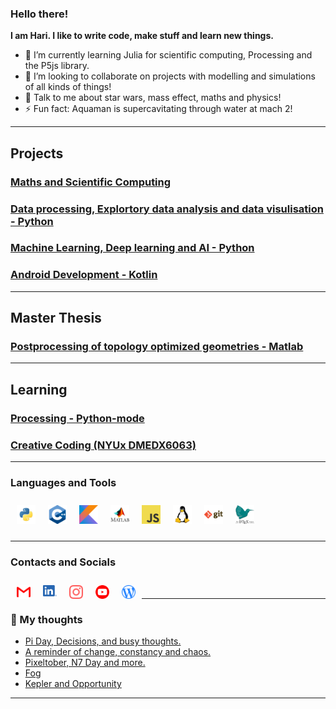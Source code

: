 ### Hello there! 

**I am Hari. I like to write code, make stuff and learn new things.** 

<!--
**I am an aspiring engineer exploring the fascinating world of science and technology and working towards being an active participant in the moving frontier of scientific and technological development. I am driven by curiosity and the sheer joy of discovery.**

**M87K452b/M87K452b** is a ✨ _special_ ✨ repository because its `README.md` (this file) appears on your GitHub profile.


- 🔭 I’m currently seeking out PhD opportunitues in my areas of interest.
-->
- 🌱 I’m currently learning Julia for scientific computing, Processing and the P5js library.
- 👯 I’m looking to collaborate on projects with modelling and simulations of all kinds of things!
- 💬 Talk to me about star wars, mass effect, maths and physics!
- ⚡ Fun fact: Aquaman is supercavitating through water at mach 2!
--- 


## Projects
### [Maths and Scientific Computing](https://github.com/M87K452b/Python-projects)
### [Data processing, Explortory data analysis and data visulisation - Python](https://github.com/M87K452b/python-eda-viz)
### [Machine Learning, Deep learning and AI - Python](https://github.com/M87K452b/all-things-ML-DL-AI)
### [Android Development - Kotlin](https://github.com/M87K452b/android-dev-w-kotlin/)

---

## Master Thesis
### [Postprocessing of topology optimized geometries - Matlab](https://github.com/M87K452b/postprocessing-topopt)

---

## Learning

### [Processing - Python-mode](https://github.com/M87K452b/learning-processing-py-mode)
### [Creative Coding (NYUx DMEDX6063)](https://github.com/M87K452b/creative-codingitp-nyu-edx)
<!----
### [C](https://github.com/M87K452b/learning-c)
### [Java](https://github.com/M87K452b/learning-java)
---->
--- 

### Languages and Tools

<img align="left" style="margin:10px" alt="Python" width="30px" src="https://raw.githubusercontent.com/github/explore/80688e429a7d4ef2fca1e82350fe8e3517d3494d/topics/python/python.png" />
<img align="left" style="margin:10px" alt="C++" width="30px" src="https://raw.githubusercontent.com/github/explore/80688e429a7d4ef2fca1e82350fe8e3517d3494d/topics/cpp/cpp.png" />
<img align="left" style="margin:10px" alt="Kotlin" width="30px" src="https://raw.githubusercontent.com/github/explore/80688e429a7d4ef2fca1e82350fe8e3517d3494d/topics/kotlin/kotlin.png" />
<img align="left" style="margin:10px" alt="MATLAB" width="30px" src="https://raw.githubusercontent.com/github/explore/80688e429a7d4ef2fca1e82350fe8e3517d3494d/topics/matlab/matlab.png" />
<img align="left" style="margin:10px" alt="C++" width="30px" src=https://raw.githubusercontent.com/github/explore/80688e429a7d4ef2fca1e82350fe8e3517d3494d/topics/javascript/javascript.png />
<img align="left" style="margin:10px" alt="Linux" width="30px" src="https://raw.githubusercontent.com/github/explore/80688e429a7d4ef2fca1e82350fe8e3517d3494d/topics/linux/linux.png"/>
<img align="left" style="margin:10px" alt="Git" width="30px" src="https://raw.githubusercontent.com/github/explore/80688e429a7d4ef2fca1e82350fe8e3517d3494d/topics/git/git.png" />
<img aling="left" style="margin:10px" alt="Latex" width="30px" src="https://raw.githubusercontent.com/github/explore/80688e429a7d4ef2fca1e82350fe8e3517d3494d/topics/latex/latex.png" />
<!--
<img align="left" style="margin:10px" alt="Overleaf" width="30px" src="https://images.ctfassets.net/nrgyaltdicpt/h9dpHuVys19B1sOAWvbP6/5f8d4c6d051f63e4ba450befd56f9189/ologo_square_colour_light_bg.svg" />
<img align="left" style="margin:10px" alt="Terminal" width="30px" src="https://raw.githubusercontent.com/github/explore/80688e429a7d4ef2fca1e82350fe8e3517d3494d/topics/terminal/terminal.png" />
<img aling="left" alt="Markdown" width="30px" src="https://raw.githubusercontent.com/github/explore/80688e429a7d4ef2fca1e82350fe8e3517d3494d/topics/markdown/markdown.png" />
-->

---

### Contacts and Socials

[<img align="left" style="margin:10px" alt="M87K452b | Gmail" width="22px" src="https://github.com/M87K452b/M87K452b/blob/main/icons/gmail.svg"/>][gmail]
[<img align="left" style="margin:10px" alt="M87K452b | LinkedIn" width="22px" src="https://github.com/M87K452b/M87K452b/blob/main/icons/LI-In-Bug.png"/>][linkedin]
[<img align="left" style="margin:10px" alt="M87K452b | Instagram" width="22px" src="https://github.com/M87K452b/M87K452b/blob/main/icons/instagram.svg"/>][instagram]
[<img align="left" style="margin:10px" alt="M87K452b | Instagram" width="22px" src="https://github.com/M87K452b/M87K452b/blob/main/icons/youtube_social_circle_red.png"/>][Youtube]
[<img align="left" style="margin:10px" alt="M87K452b | Blog" width="22px" src="https://github.com/M87K452b/M87K452b/blob/main/icons/wordpress.svg"/>][website] 

<br />

---

### 📕 My thoughts

<!-- BLOG-POST-LIST:START -->
- [Pi Day, Decisions, and busy thoughts.](https://naturalfreakuency.wordpress.com/2021/04/28/pi-day-decisions-and-busy-thoughts/)
- [A reminder of change, constancy and chaos.](https://naturalfreakuency.wordpress.com/2021/01/05/a-reminder-of-change-constancy-and-chaos/)
- [Pixeltober, N7 Day and more.](https://naturalfreakuency.wordpress.com/2019/11/21/pixeltober-n7-day-and-more/)
- [Fog](https://naturalfreakuency.wordpress.com/2019/08/06/fog/)
- [Kepler and Opportunity](https://naturalfreakuency.wordpress.com/2019/02/23/kepler-and-opportunity/)
<!-- BLOG-POST-LIST:END -->

---


[website]: https://naturalfreakuency.wordpress.com
[instagram]: https://www.instagram.com/stranger_quark
[Youtube]: https://www.youtube.com/channel/UCICL35fS_pE1Z_RKKspeXQw
[linkedin]: https://www.linkedin.com/in/vharivinay
[gmail]: mailto:vhari.vinay.2924@gmail.com
